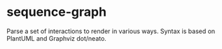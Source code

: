 # sequence-graph
Parse a set of interactions to render in various ways.
Syntax is based on PlantUML and Graphviz dot/neato.

